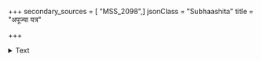 +++
secondary_sources = [ "MSS_2098",]
jsonClass = "Subhaashita"
title = "अपूज्या यत्र"

+++

<details><summary>Text</summary>

अपूज्या यत्र पूज्यन्ते पूज्यानामप्यमानना।  
तव दैवकृतो दण्डः सद्यः पतति दारुणः॥
</details>
